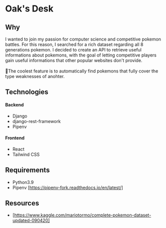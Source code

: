 # Oak's Desk

## Why

I wanted to join my passion for computer science and competitive pokemon battles. For this reason, I searched for a rich dataset regarding all 8 generations pokemon.
I decided to create an API to retrieve useful informations about pokemons, with the goal of letting competitive players gain useful informations that other popular websites don't provide. <br/><br/>
🌟The coolest feature is to automatically find pokemons that fully cover the type weaknesses of anohter.

## Technologies

#### Backend

* Django
* django-rest-framework
* Pipenv

#### Frontend

* React 
* Tailwind CSS

## Requirements

* Python3.9
* Pipenv [https://pipenv-fork.readthedocs.io/en/latest/]

## Resources
* [https://www.kaggle.com/mariotormo/complete-pokemon-dataset-updated-090420]
